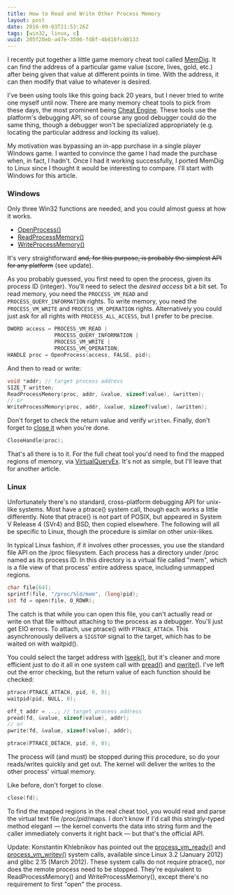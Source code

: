 ```yaml
---
title: How to Read and Write Other Process Memory
layout: post
date: 2016-09-03T21:53:26Z
tags: [win32, linux, c]
uuid: 205f20eb-a47e-3506-fd8f-4b416fc08133
---
```


I recently put together a little game memory cheat tool called
[MemDig][memdig]. It can find the address of a particular game value
(score, lives, gold, etc.) after being given that value at different
points in time. With the address, it can then modify that value to
whatever is desired.

I've been using tools like this going back 20 years, but I never tried
to write one myself until now. There are many memory cheat tools to
pick from these days, the most prominent being [Cheat Engine][ce].
These tools use the platform's debugging API, so of course any good
debugger could do the same thing, though a debugger won't be
specialized appropriately (e.g. locating the particular address and
locking its value).

My motivation was bypassing an in-app purchase in a single player
Windows game. I wanted to convince the game I had made the purchase
when, in fact, I hadn't. Once I had it working successfully, I ported
MemDig to Linux since I thought it would be interesting to compare.
I'll start with Windows for this article.

### Windows

Only three Win32 functions are needed, and you could almost guess at
how it works.

* [OpenProcess()][msopen]
* [ReadProcessMemory()][msread]
* [WriteProcessMemory()][mswrite]

It's very straightforward <s>and, for this purpose, is probably the
simplest API for any platform</s> (see update).

As you probably guessed, you first need to open the process, given its
process ID (integer). You'll need to select the *desired access* bit a
bit set. To read memory, you need the `PROCESS_VM_READ` and
`PROCESS_QUERY_INFORMATION` rights. To write memory, you need the
`PROCESS_VM_WRITE` and `PROCESS_VM_OPERATION` rights. Alternatively
you could just ask for all rights with `PROCESS_ALL_ACCESS`, but I
prefer to be precise.

~~~c
DWORD access = PROCESS_VM_READ |
               PROCESS_QUERY_INFORMATION |
               PROCESS_VM_WRITE |
               PROCESS_VM_OPERATION;
HANDLE proc = OpenProcess(access, FALSE, pid);
~~~

And then to read or write:

~~~c
void *addr; // target process address
SIZE_T written;
ReadProcessMemory(proc, addr, &value, sizeof(value), &written);
// or
WriteProcessMemory(proc, addr, &value, sizeof(value), &written);
~~~

Don't forget to check the return value and verify `written`. Finally,
don't forget to [close it][msclose] when you're done.

~~~c
CloseHandle(proc);
~~~

That's all there is to it. For the full cheat tool you'd need to find
the mapped regions of memory, via [VirtualQueryEx][msquery]. It's not
as simple, but I'll leave that for another article.

### Linux

Unfortunately there's no standard, cross-platform debugging API for
unix-like systems. Most have a ptrace() system call, though each works
a little differently. Note that ptrace() is not part of POSIX, but
appeared in System V Release 4 (SVr4) and BSD, then copied elsewhere.
The following will all be specific to Linux, though the procedure is
similar on other unix-likes.

In typical Linux fashion, if it involves other processes, you use the
standard file API on the /proc filesystem. Each process has a
directory under /proc named as its process ID. In this directory is a
virtual file called "mem", which is a file view of that process'
entire address space, including unmapped regions.

~~~c
char file[64];
sprintf(file, "/proc/%ld/mem", (long)pid);
int fd = open(file, O_RDWR);
~~~

The catch is that while you can open this file, you can't actually
read or write on that file without attaching to the process as a
debugger. You'll just get EIO errors. To attach, use ptrace() with
`PTRACE_ATTACH`. This asynchronously delivers a `SIGSTOP` signal to
the target, which has to be waited on with waitpid().

You could select the target address with [lseek()][lseek], but it's
cleaner and more efficient just to do it all in one system call with
[pread()][pread] and [pwrite()][pwrite]. I've left out the error
checking, but the return value of each function should be checked:

~~~c
ptrace(PTRACE_ATTACH, pid, 0, 0);
waitpid(pid, NULL, 0);

off_t addr = ...; // target process address
pread(fd, &value, sizeof(value), addr);
// or
pwrite(fd, &value, sizeof(value), addr);

ptrace(PTRACE_DETACH, pid, 0, 0);
~~~

The process will (and must) be stopped during this procedure, so do
your reads/writes quickly and get out. The kernel will deliver the
writes to the other process' virtual memory.

Like before, don't forget to close.

~~~c
close(fd);
~~~

To find the mapped regions in the real cheat tool, you would read and
parse the virtual text file /proc/*pid*/maps. I don't know if I'd call
this stringly-typed method elegant — the kernel converts the data into
string form and the caller immediately converts it right back — but
that's the official API.

Update: Konstantin Khlebnikov has pointed out the
[process\_vm\_readv()][readv] and [process\_vm\_writev()][writev]
system calls, available since Linux 3.2 (January 2012) and glibc 2.15
(March 2012). These system calls do not require ptrace(), nor does the
remote process need to be stopped. They're equivalent to
ReadProcessMemory() and WriteProcessMemory(), except there's no
requirement to first "open" the process.


[memdig]: https://github.com/skeeto/memdig
[ce]: http://www.cheatengine.org/
[msopen]: https://msdn.microsoft.com/en-us/library/windows/desktop/ms684320
[mswrite]: https://msdn.microsoft.com/en-us/library/windows/desktop/ms681674
[msread]: https://msdn.microsoft.com/en-us/library/windows/desktop/ms680553
[msclose]: https://msdn.microsoft.com/en-us/library/windows/desktop/ms724211
[msquery]: https://msdn.microsoft.com/en-us/library/windows/desktop/aa366907
[ptrace]: http://man7.org/linux/man-pages/man2/ptrace.2.html
[pread]: http://pubs.opengroup.org/onlinepubs/9699919799/functions/read.html
[pwrite]: http://pubs.opengroup.org/onlinepubs/9699919799/functions/write.html
[lseek]: http://pubs.opengroup.org/onlinepubs/9699919799/functions/lseek.html
[readv]: http://man7.org/linux/man-pages/man2/process_vm_readv.2.html
[writev]: http://man7.org/linux/man-pages/man2/process_vm_writev.2.html
